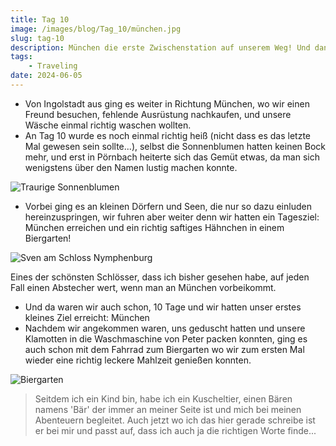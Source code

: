 ```yaml
---
title: Tag 10
image: /images/blog/Tag_10/münchen.jpg
slug: tag-10
description: München die erste Zwischenstation auf unserem Weg! Und dann auch noch zur Zeit der Wiesn!
tags: 
    - Traveling
date: 2024-06-05
---
```


- Von Ingolstadt aus ging es weiter in Richtung München, wo wir einen Freund besuchen, fehlende Ausrüstung nachkaufen, und unsere Wäsche einmal richtig waschen wollten.
- An Tag 10 wurde es noch einmal richtig heiß (nicht dass es das letzte Mal gewesen sein sollte...), selbst die Sonnenblumen hatten keinen Bock mehr, und erst in Pörnbach heiterte sich das Gemüt etwas, da man sich wenigstens über den Namen lustig machen konnte.

![Traurige Sonnenblumen](/images/blog/Tag_10/sonnenblumen.jpg)

- Vorbei ging es an kleinen Dörfern und Seen, die nur so dazu einluden hereinzuspringen, wir fuhren aber weiter denn wir hatten ein Tagesziel: München erreichen und ein richtig saftiges Hähnchen in einem Biergarten!

![Sven am Schloss Nymphenburg](/images/blog/Tag_10/münchen-papa.jpg)

<sidenote title="Schloss Nymphenburg">
	<p>Eines der schönsten Schlösser, dass ich bisher gesehen habe, auf jeden Fall einen Abstecher wert, wenn man an München vorbeikommt.</p>
</sidenote>

- Und da waren wir auch schon, 10 Tage und wir hatten unser erstes kleines Ziel erreicht: München
- Nachdem wir angekommen waren, uns geduscht hatten und unsere Klamotten in die Waschmaschine von Peter packen konnten, ging es auch schon mit dem Fahrrad zum Biergarten wo wir zum ersten Mal wieder eine richtig leckere Mahlzeit genießen konnten.

![Biergarten](/images/blog/Tag_10/biergarten.jpg)

> Seitdem ich ein Kind bin, habe ich ein Kuscheltier, einen Bären namens 'Bär' der immer an meiner Seite ist und mich bei meinen Abenteuern begleitet. Auch jetzt wo ich das hier gerade schreibe ist er bei mir und passt auf, dass ich auch ja die richtigen Worte finde...